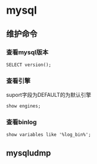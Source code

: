 # mysql
## 维护命令
### 查看mysql版本

    SELECT version();

### 查看引擎
suport字段为DEFAULT的为默认引擎

    show engines;

### 查看binlog

    show variables like '%log_bin%';

## mysqludmp
